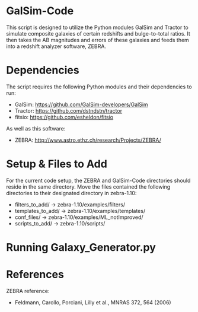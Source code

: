GalSim-Code
===========

This script is designed to utilize the Python modules GalSim and Tractor to simulate composite galaxies of certain redshifts and bulge-to-total ratios.  It then takes the AB magnitudes and errors of these galaxies and feeds them into a redshift analyzer software, ZEBRA.  


Dependencies
============

The script requires the following Python modules and their dependencies to run:

* GalSim: https://github.com/GalSim-developers/GalSim
* Tractor: https://github.com/dstndstn/tractor
* fitsio: https://github.com/esheldon/fitsio

As well as this software:
* ZEBRA: http://www.astro.ethz.ch/research/Projects/ZEBRA/


Setup & Files to Add
====================

For the current code setup, the ZEBRA and GalSim-Code directories should reside in the same directory.  Move the files contained the following directories to their designated directory in zebra-1.10:

* filters_to_add/		->	zebra-1.10/examples/filters/
* templates_to_add/	->	zebra-1.10/examples/templates/
* conf_files/		    ->	zebra-1.10/examples/ML_notImproved/
* scripts_to_add/		->	zebra-1.10/scripts/


Running Galaxy_Generator.py
===========================




References
==========

ZEBRA reference:
* Feldmann, Carollo, Porciani, Lilly et al., MNRAS 372, 564 (2006)
